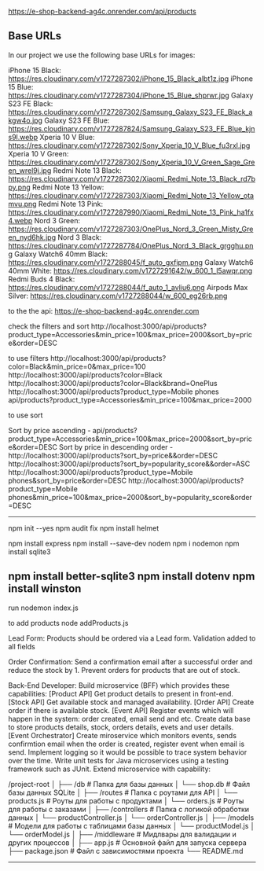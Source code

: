 https://e-shop-backend-ag4c.onrender.com/api/products

## Base URLs

In our project we use the following base URLs for images:

iPhone 15 Black: https://res.cloudinary.com/v1727287302/iPhone_15_Black_albt1z.jpg
iPhone 15 Blue: https://res.cloudinary.com/v1727287304/iPhone_15_Blue_shprwr.jpg
Galaxy S23 FE Black: https://res.cloudinary.com/v1727287302/Samsung_Galaxy_S23_FE_Black_akgw4o.jpg
Galaxy S23 FE Blue: https://res.cloudinary.com/v1727287824/Samsung_Galaxy_S23_FE_Blue_kjns9l.webp
Xperia 10 V Blue: https://res.cloudinary.com/v1727287302/Sony_Xperia_10_V_Blue_fu3rxl.jpg
Xperia 10 V Green: https://res.cloudinary.com/v1727287302/Sony_Xperia_10_V_Green_Sage_Green_wrel9j.jpg
Redmi Note 13 Black: https://res.cloudinary.com/v1727287302/Xiaomi_Redmi_Note_13_Black_rd7bpy.png
Redmi Note 13 Yellow: https://res.cloudinary.com/v1727287303/Xiaomi_Redmi_Note_13_Yellow_otamvu.png
Redmi Note 13 Pink: https://res.cloudinary.com/v1727287990/Xiaomi_Redmi_Note_13_Pink_ha1fx4.webp
Nord 3 Green: https://res.cloudinary.com/v1727287303/OnePlus_Nord_3_Green_Misty_Green_nyd6hk.jpg
Nord 3 Black: https://res.cloudinary.com/v1727287784/OnePlus_Nord_3_Black_grgghu.png
Galaxy Watch6 40mm Black: https://res.cloudinary.com/v1727288045/f_auto_gxfipm.png
Galaxy Watch6 40mm White: https://res.cloudinary.com/v1727291642/w_600_1_l5awqr.png
Redmi Buds 4 Black: https://res.cloudinary.com/v1727288044/f_auto_1_avliu6.png
Airpods Max Silver: https://res.cloudinary.com/v1727288044/w_600_eg26rb.png

to the the api:
https://e-shop-backend-ag4c.onrender.com

check the filters and sort
http://localhost:3000/api/products?product_type=Accessories&min_price=100&max_price=2000&sort_by=price&order=DESC

to use filters
http://localhost:3000/api/products?color=Black&min_price=0&max_price=100
http://localhost:3000/api/products?color=Black
http://localhost:3000/api/products?color=Black&brand=OnePlus
http://localhost:3000/api/products?product_type=Mobile phones
api/products?product_type=Accessories&min_price=100&max_price=2000

to use sort

Sort by price ascending - api/products?product_type=Accessories&min_price=100&max_price=2000&sort_by=price&order=DESC
Sort by price in descending order - http://localhost:3000/api/products?sort_by=price&&order=DESC
http://localhost:3000/api/products?sort_by=popularity_score&&order=ASC
http://localhost:3000/api/products?product_type=Mobile phones&sort_by=price&order=DESC
http://localhost:3000/api/products?product_type=Mobile phones&min_price=100&max_price=2000&sort_by=popularity_score&order=DESC

---

npm init --yes
npm audit fix
npm install helmet

npm install express
npm install --save-dev nodem
npm i nodemon
npm install sqlite3

npm install better-sqlite3
npm install dotenv
npm install winston
--
run
nodemon index.js

to add products
node addProducts.js

Lead Form:
Products should be ordered via a Lead form.
Validation added to all fields

Order Confirmation:
Send a confirmation email after a successful order and reduce the stock by 1.
Prevent orders for products that are out of stock.

Back-End Developer:
Build microservice (BFF) which provides these capabilities:
[Product API] Get product details to present in front-end.
[Stock API] Get available stock and managed availability.
[Order API] Create order if there is available stock.
[Event API] Register events which will happen in the system: order created, email send and etc.
Create data base to store products details, stock, orders details, evets and user details.
[Event Orchestrator] Create miroservice which monitors events, sends confirmtion email when the order is created, register event when email is send.
Implement logging so it would be possible to trace system behavior over the time.
Write unit tests for Java microservices using a testing framework such as JUnit.
Extend microservice with capability:

/project-root
│
├── /db # Папка для базы данных
│ └── shop.db # Файл базы данных SQLite
│
├── /routes # Папка с роутами для API
│ └── products.js # Роуты для работы с продуктами
│ └── orders.js # Роуты для работы с заказами
│
├── /controllers # Папка с логикой обработки данных
│ └── productController.js
│ └── orderController.js
│
├── /models # Модели для работы с таблицами базы данных
│ └── productModel.js
│ └── orderModel.js
│
├── /middleware # Мидлвары для валидации и других процессов
│
├── app.js # Основной файл для запуска сервера
├── package.json # Файл с зависимостями проекта
└── README.md

---
